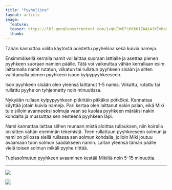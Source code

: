 ```yaml
---
title: "Pyyheliina"
layout: article
image:
  feature:
  teaser: https://lh3.googleusercontent.com/jvqUEDmEFi6KkU1ZAAiAJXEvRaOYZSyXRvz6BnDguS8=w245
  thumb:
---
```


Tähän kannattaa valita käytöstä poistettu pyyheliina sekä kuivia nameja.

Ensimmäisellä kerralla namit voi laittaa suoraan lattialle ja asettaa pienen pyyhkeen suoraan namien päälle. Tätä voi vaikeuttaa vähän kerrallaan esim. laittamalla namit rutatun, viikatun tai rullatun pyyhkeen sisään ja sitten vaihtamalla pienen pyyhkeen isoon kylpypyyhkeeseen.

Ison pyyhkeen sisään olen yleensä laittanut 1-5 namia. Viikattu, rutattu tai rullattu pyyhe on tyhjennetty noin minuutissa.

Nykyään rullaan kylpypyyhkeen pitkittäin pitkäksi pötköksi. Kannattaa käyttää jotain kuivia nameja. Pari kertaa olen laittanut nakin palan, eikä Miki tule silloin avanneeksi solmuja vaan se kuolaa pyyhkeen märäksi nakin kohdalta ja mussuttaa sen nesteenä pyyhkeen läpi.

Nami kannattaa laittaa siihen reunaan mistä aloittaa rullauksen, niin koiralla on sitten vähän enemmän tekemistä. Teen rullattuun pyyhkeeseen solmun ja nami on piilossa siellä rullassa sen solmun kohdalla, jolloin Miki joutuu avaamaan tuon solmun saadakseen namin. Laitan yleensä tämän päälle vielä toisen solmun mikäli pyyhe riittää.

Tuplasolmutun pyyhkeen avaaminen kestää Mikiltä noin 5-15 minuuttia.

---

![](https://lh3.googleusercontent.com/EIUowJnFzROpWme2aqztpsmWjmPzB_kjyxE2gmmu4yo=w800)

![](https://lh3.googleusercontent.com/i89khDJ-eN2d2FbF5t1xjMfWx8KZrIrFyl9u_LUhrCU=w800)
